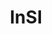 ---
layout: page
title: InSI
description: "System identification: from blind to informed paradigm"
img: https://raw.githubusercontent.com/DoHaiSon/InSI/docs/assets/img/Intro.png
importance: 1
category: Work
redirect: https://dohaison.github.io/InSI
---